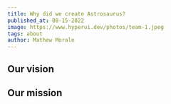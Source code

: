 ```yaml
---
title: Why did we create Astrosaurus?
published_at: 08-15-2022
image: https://www.hyperui.dev/photos/team-1.jpeg
tags: about
author: Mathew Morale
---
```


## Our vision

## Our mission
